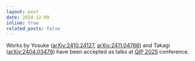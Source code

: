 ```yaml
---
layout: post
date: 2024-12-09
inline: true
related_posts: false
---
```


Works by Yosuke ([arXiv:2410.24127](https://arxiv.org/abs/2410.24127), [arXiv:2411.04766](https://arxiv.org/abs/2411.04766))
and Takagi ([arXiv:2404.03479](https://arxiv.org/abs/2404.03479)) have been accepted as talks at [QIP 2025](https://rsvp.duke.edu/event/qip2025/home) conference.
